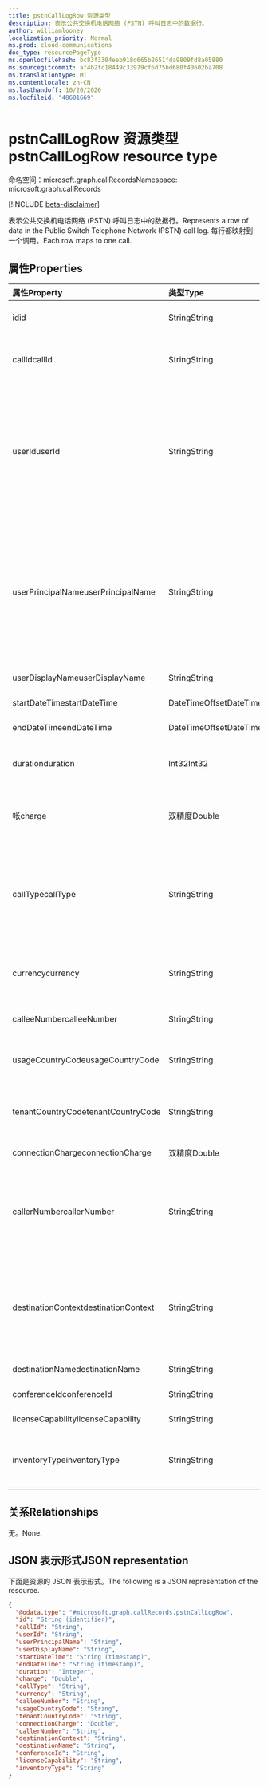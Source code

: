 ```yaml
---
title: pstnCallLogRow 资源类型
description: 表示公共交换机电话网络 (PSTN) 呼叫日志中的数据行。
author: williamlooney
localization_priority: Normal
ms.prod: cloud-communications
doc_type: resourcePageType
ms.openlocfilehash: bc83f3304eeb918d665b2651fda9809fd8a05880
ms.sourcegitcommit: af4b2fc18449c33979cf6d75bd680f40602ba708
ms.translationtype: MT
ms.contentlocale: zh-CN
ms.lasthandoff: 10/20/2020
ms.locfileid: "48601669"
---
```

# <a name="pstncalllogrow-resource-type"></a><span data-ttu-id="59a6a-103">pstnCallLogRow 资源类型</span><span class="sxs-lookup"><span data-stu-id="59a6a-103">pstnCallLogRow resource type</span></span>

<span data-ttu-id="59a6a-104">命名空间：microsoft.graph.callRecords</span><span class="sxs-lookup"><span data-stu-id="59a6a-104">Namespace: microsoft.graph.callRecords</span></span>

[!INCLUDE [beta-disclaimer](../../includes/beta-disclaimer.md)]

<span data-ttu-id="59a6a-105">表示公共交换机电话网络 (PSTN) 呼叫日志中的数据行。</span><span class="sxs-lookup"><span data-stu-id="59a6a-105">Represents a row of data in the Public Switch Telephone Network (PSTN) call log.</span></span> <span data-ttu-id="59a6a-106">每行都映射到一个调用。</span><span class="sxs-lookup"><span data-stu-id="59a6a-106">Each row maps to one call.</span></span>

## <a name="properties"></a><span data-ttu-id="59a6a-107">属性</span><span class="sxs-lookup"><span data-stu-id="59a6a-107">Properties</span></span>

|<span data-ttu-id="59a6a-108">属性</span><span class="sxs-lookup"><span data-stu-id="59a6a-108">Property</span></span>|<span data-ttu-id="59a6a-109">类型</span><span class="sxs-lookup"><span data-stu-id="59a6a-109">Type</span></span>|<span data-ttu-id="59a6a-110">说明</span><span class="sxs-lookup"><span data-stu-id="59a6a-110">Description</span></span>|
|:---|:---|:---|
|<span data-ttu-id="59a6a-111">id</span><span class="sxs-lookup"><span data-stu-id="59a6a-111">id</span></span>|<span data-ttu-id="59a6a-112">String</span><span class="sxs-lookup"><span data-stu-id="59a6a-112">String</span></span>|<span data-ttu-id="59a6a-113">唯一的呼叫标识符。</span><span class="sxs-lookup"><span data-stu-id="59a6a-113">Unique call identifier.</span></span> <span data-ttu-id="59a6a-114">Containerparentjob.</span><span class="sxs-lookup"><span data-stu-id="59a6a-114">GUID.</span></span>|
|<span data-ttu-id="59a6a-115">callId</span><span class="sxs-lookup"><span data-stu-id="59a6a-115">callId</span></span>|<span data-ttu-id="59a6a-116">String</span><span class="sxs-lookup"><span data-stu-id="59a6a-116">String</span></span>|<span data-ttu-id="59a6a-117">呼叫标识符。</span><span class="sxs-lookup"><span data-stu-id="59a6a-117">Call identifier.</span></span> <span data-ttu-id="59a6a-118">不保证是唯一的。</span><span class="sxs-lookup"><span data-stu-id="59a6a-118">Not guaranteed to be unique.</span></span>|
|<span data-ttu-id="59a6a-119">userId</span><span class="sxs-lookup"><span data-stu-id="59a6a-119">userId</span></span>|<span data-ttu-id="59a6a-120">String</span><span class="sxs-lookup"><span data-stu-id="59a6a-120">String</span></span>|<span data-ttu-id="59a6a-121">在 Graph 中调用用户的 ID。</span><span class="sxs-lookup"><span data-stu-id="59a6a-121">Calling user's ID in Graph.</span></span> <span data-ttu-id="59a6a-122">Containerparentjob.</span><span class="sxs-lookup"><span data-stu-id="59a6a-122">GUID.</span></span> <span data-ttu-id="59a6a-123">对于 bot 呼叫类型 (ucap_in ucap_out) ，此信息和其他用户信息将为 null/空。</span><span class="sxs-lookup"><span data-stu-id="59a6a-123">This and other user info will be null/empty for bot call types (ucap_in, ucap_out).</span></span>|
|<span data-ttu-id="59a6a-124">userPrincipalName</span><span class="sxs-lookup"><span data-stu-id="59a6a-124">userPrincipalName</span></span>|<span data-ttu-id="59a6a-125">String</span><span class="sxs-lookup"><span data-stu-id="59a6a-125">String</span></span>|<span data-ttu-id="59a6a-126">在 Azure Active Directory 中) 的 UserPrincipalName (登录名。</span><span class="sxs-lookup"><span data-stu-id="59a6a-126">UserPrincipalName (sign-in name) in Azure Active Directory.</span></span> <span data-ttu-id="59a6a-127">这通常与用户的 SIP 地址相同，并且可以与用户的电子邮件地址相同。</span><span class="sxs-lookup"><span data-stu-id="59a6a-127">This is usually the same as user's SIP Address, and can be same as user's e-mail address.</span></span>|
|<span data-ttu-id="59a6a-128">userDisplayName</span><span class="sxs-lookup"><span data-stu-id="59a6a-128">userDisplayName</span></span>|<span data-ttu-id="59a6a-129">String</span><span class="sxs-lookup"><span data-stu-id="59a6a-129">String</span></span>|<span data-ttu-id="59a6a-130">用户的显示名称。</span><span class="sxs-lookup"><span data-stu-id="59a6a-130">Display name of the user.</span></span>|
|<span data-ttu-id="59a6a-131">startDateTime</span><span class="sxs-lookup"><span data-stu-id="59a6a-131">startDateTime</span></span>|<span data-ttu-id="59a6a-132">DateTimeOffset</span><span class="sxs-lookup"><span data-stu-id="59a6a-132">DateTimeOffset</span></span>|<span data-ttu-id="59a6a-133">呼叫开始时间。</span><span class="sxs-lookup"><span data-stu-id="59a6a-133">Call start time.</span></span>|
|<span data-ttu-id="59a6a-134">endDateTime</span><span class="sxs-lookup"><span data-stu-id="59a6a-134">endDateTime</span></span>|<span data-ttu-id="59a6a-135">DateTimeOffset</span><span class="sxs-lookup"><span data-stu-id="59a6a-135">DateTimeOffset</span></span>|<span data-ttu-id="59a6a-136">呼叫结束时间。</span><span class="sxs-lookup"><span data-stu-id="59a6a-136">Call end time.</span></span>|
|<span data-ttu-id="59a6a-137">duration</span><span class="sxs-lookup"><span data-stu-id="59a6a-137">duration</span></span>|<span data-ttu-id="59a6a-138">Int32</span><span class="sxs-lookup"><span data-stu-id="59a6a-138">Int32</span></span>|<span data-ttu-id="59a6a-139">呼叫的连接时间，以秒为单位。</span><span class="sxs-lookup"><span data-stu-id="59a6a-139">How long the call was connected, in seconds.</span></span>|
|<span data-ttu-id="59a6a-140">帐</span><span class="sxs-lookup"><span data-stu-id="59a6a-140">charge</span></span>|<span data-ttu-id="59a6a-141">双精度</span><span class="sxs-lookup"><span data-stu-id="59a6a-141">Double</span></span>|<span data-ttu-id="59a6a-142">向您的帐户收取的通话的金额或成本。</span><span class="sxs-lookup"><span data-stu-id="59a6a-142">Amount of money or cost of the call that is charged to your account.</span></span>|
|<span data-ttu-id="59a6a-143">callType</span><span class="sxs-lookup"><span data-stu-id="59a6a-143">callType</span></span>|<span data-ttu-id="59a6a-144">String</span><span class="sxs-lookup"><span data-stu-id="59a6a-144">String</span></span>|<span data-ttu-id="59a6a-145">呼叫是 PSTN 出站呼叫还是入站呼叫，例如用户发出的呼叫或音频会议的呼叫类型。</span><span class="sxs-lookup"><span data-stu-id="59a6a-145">Whether the call was a PSTN outbound or inbound call and the type of call such as a call placed by a user or an audio conference.</span></span>|
|<span data-ttu-id="59a6a-146">currency</span><span class="sxs-lookup"><span data-stu-id="59a6a-146">currency</span></span>|<span data-ttu-id="59a6a-147">String</span><span class="sxs-lookup"><span data-stu-id="59a6a-147">String</span></span>|<span data-ttu-id="59a6a-148">用于计算 ([ISO 4217](https://en.wikipedia.org/wiki/ISO_4217)) 的呼叫成本的货币类型。</span><span class="sxs-lookup"><span data-stu-id="59a6a-148">Type of currency used to calculate the cost of the call ([ISO 4217](https://en.wikipedia.org/wiki/ISO_4217)).</span></span>|
|<span data-ttu-id="59a6a-149">calleeNumber</span><span class="sxs-lookup"><span data-stu-id="59a6a-149">calleeNumber</span></span>|<span data-ttu-id="59a6a-150">String</span><span class="sxs-lookup"><span data-stu-id="59a6a-150">String</span></span>|<span data-ttu-id="59a6a-151">以 [164](https://en.wikipedia.org/wiki/E.164) 格式拨打的号码。</span><span class="sxs-lookup"><span data-stu-id="59a6a-151">Number dialed in [E.164](https://en.wikipedia.org/wiki/E.164) format.</span></span>|
|<span data-ttu-id="59a6a-152">usageCountryCode</span><span class="sxs-lookup"><span data-stu-id="59a6a-152">usageCountryCode</span></span>|<span data-ttu-id="59a6a-153">String</span><span class="sxs-lookup"><span data-stu-id="59a6a-153">String</span></span>|<span data-ttu-id="59a6a-154">用户的国家/地区代码， [ISO 3166-1 alpha-2](https://en.wikipedia.org/wiki/ISO_3166-1_alpha-2)。</span><span class="sxs-lookup"><span data-stu-id="59a6a-154">Country code of the user, [ISO 3166-1 alpha-2](https://en.wikipedia.org/wiki/ISO_3166-1_alpha-2).</span></span>|
|<span data-ttu-id="59a6a-155">tenantCountryCode</span><span class="sxs-lookup"><span data-stu-id="59a6a-155">tenantCountryCode</span></span>|<span data-ttu-id="59a6a-156">String</span><span class="sxs-lookup"><span data-stu-id="59a6a-156">String</span></span>|<span data-ttu-id="59a6a-157">租户的国家/地区代码， [ISO 3166-1 alpha-2](https://en.wikipedia.org/wiki/ISO_3166-1_alpha-2)。</span><span class="sxs-lookup"><span data-stu-id="59a6a-157">Country code of the tenant, [ISO 3166-1 alpha-2](https://en.wikipedia.org/wiki/ISO_3166-1_alpha-2).</span></span>|
|<span data-ttu-id="59a6a-158">connectionCharge</span><span class="sxs-lookup"><span data-stu-id="59a6a-158">connectionCharge</span></span>|<span data-ttu-id="59a6a-159">双精度</span><span class="sxs-lookup"><span data-stu-id="59a6a-159">Double</span></span>|<span data-ttu-id="59a6a-160">连接费价格。</span><span class="sxs-lookup"><span data-stu-id="59a6a-160">Connection fee price.</span></span>|
|<span data-ttu-id="59a6a-161">callerNumber</span><span class="sxs-lookup"><span data-stu-id="59a6a-161">callerNumber</span></span>|<span data-ttu-id="59a6a-162">String</span><span class="sxs-lookup"><span data-stu-id="59a6a-162">String</span></span>|<span data-ttu-id="59a6a-163">为入站呼叫接收呼叫或拨打出站呼叫的电话号码的号码。</span><span class="sxs-lookup"><span data-stu-id="59a6a-163">Number that received the call for inbound calls or the number dialed for outbound calls.</span></span> <span data-ttu-id="59a6a-164">. 164 格式。</span><span class="sxs-lookup"><span data-stu-id="59a6a-164">E.164 format.</span></span>|
|<span data-ttu-id="59a6a-165">destinationContext</span><span class="sxs-lookup"><span data-stu-id="59a6a-165">destinationContext</span></span>|<span data-ttu-id="59a6a-166">String</span><span class="sxs-lookup"><span data-stu-id="59a6a-166">String</span></span>|<span data-ttu-id="59a6a-167">呼叫是否为国家或地区内 () 或国际 (之外的国家或地区) 基于用户的位置。</span><span class="sxs-lookup"><span data-stu-id="59a6a-167">Whether the call was domestic (within a country or region) or international (outside a country or region) based on the user's location.</span></span>|
|<span data-ttu-id="59a6a-168">destinationName</span><span class="sxs-lookup"><span data-stu-id="59a6a-168">destinationName</span></span>|<span data-ttu-id="59a6a-169">String</span><span class="sxs-lookup"><span data-stu-id="59a6a-169">String</span></span>|<span data-ttu-id="59a6a-170">拨打的国家或地区。</span><span class="sxs-lookup"><span data-stu-id="59a6a-170">Country or region dialed.</span></span>|
|<span data-ttu-id="59a6a-171">conferenceId</span><span class="sxs-lookup"><span data-stu-id="59a6a-171">conferenceId</span></span>|<span data-ttu-id="59a6a-172">String</span><span class="sxs-lookup"><span data-stu-id="59a6a-172">String</span></span>|<span data-ttu-id="59a6a-173">音频会议的 ID。</span><span class="sxs-lookup"><span data-stu-id="59a6a-173">ID of the audio conference.</span></span>|
|<span data-ttu-id="59a6a-174">licenseCapability</span><span class="sxs-lookup"><span data-stu-id="59a6a-174">licenseCapability</span></span>|<span data-ttu-id="59a6a-175">String</span><span class="sxs-lookup"><span data-stu-id="59a6a-175">String</span></span>|<span data-ttu-id="59a6a-176">用于呼叫的许可证。</span><span class="sxs-lookup"><span data-stu-id="59a6a-176">The license used for the call.</span></span>|
|<span data-ttu-id="59a6a-177">inventoryType</span><span class="sxs-lookup"><span data-stu-id="59a6a-177">inventoryType</span></span>|<span data-ttu-id="59a6a-178">String</span><span class="sxs-lookup"><span data-stu-id="59a6a-178">String</span></span>|<span data-ttu-id="59a6a-179">用户的电话号码类型，如免费电话号码的服务。</span><span class="sxs-lookup"><span data-stu-id="59a6a-179">User's phone number type, such as a service of toll-free number.</span></span>|

## <a name="relationships"></a><span data-ttu-id="59a6a-180">关系</span><span class="sxs-lookup"><span data-stu-id="59a6a-180">Relationships</span></span>

<span data-ttu-id="59a6a-181">无。</span><span class="sxs-lookup"><span data-stu-id="59a6a-181">None.</span></span>

## <a name="json-representation"></a><span data-ttu-id="59a6a-182">JSON 表示形式</span><span class="sxs-lookup"><span data-stu-id="59a6a-182">JSON representation</span></span>

<span data-ttu-id="59a6a-183">下面是资源的 JSON 表示形式。</span><span class="sxs-lookup"><span data-stu-id="59a6a-183">The following is a JSON representation of the resource.</span></span>

<!-- {
  "blockType": "ignored",
  "@odata.type": "microsoft.graph.callRecords.pstnCallLogRow",
  "baseType": "",
  "keyProperty": "id"
}
-->

``` json
{
  "@odata.type": "#microsoft.graph.callRecords.pstnCallLogRow",
  "id": "String (identifier)",
  "callId": "String",
  "userId": "String",
  "userPrincipalName": "String",
  "userDisplayName": "String",
  "startDateTime": "String (timestamp)",
  "endDateTime": "String (timestamp)",
  "duration": "Integer",
  "charge": "Double",
  "callType": "String",
  "currency": "String",
  "calleeNumber": "String",
  "usageCountryCode": "String",
  "tenantCountryCode": "String",
  "connectionCharge": "Double",
  "callerNumber": "String",
  "destinationContext": "String",
  "destinationName": "String",
  "conferenceId": "String",
  "licenseCapability": "String",
  "inventoryType": "String"
}
```


